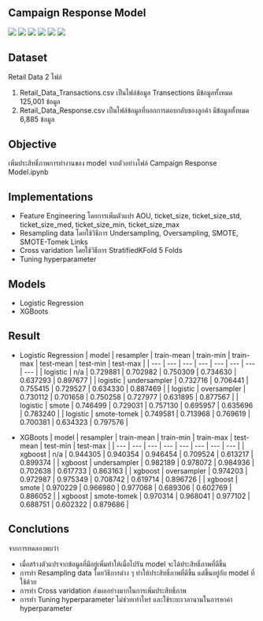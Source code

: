 ## Campaign Response Model
[![](https://img.shields.io/badge/-Improvement-blue)](#) [![](https://img.shields.io/badge/-Classification-blue)](#) [![](https://img.shields.io/badge/-Logistic-Regression-blue)](#) [![](https://img.shields.io/badge/-XGBoost-blue)](#) [![](https://img.shields.io/badge/-Resampling-blue)](#) [![](https://img.shields.io/badge/-Cross-Varidation-blue)](#)

## Dataset
Retail Data 2 ไฟล์
1. Retail_Data_Transactions.csv เป็นไฟล์ข้อมูล Transections มีข้อมูลทั้งหมด 125,001 ข้อมูล
2. Retail_Data_Response.csv เป็นไฟล์ข้อมูลที่บอกการตอบกลับของลูกค้า มีข้อมูลทั้งหมด 6,885 ข้อมูล

## Objective
เพิ่มประสิทธิ์ภาพการทำงานของ model จากตัวอย่างไฟล์ Campaign Response Model.ipynb

## Implementations
- Feature Engineering โดยการเพิ่มตัวแปร AOU, ticket_size, ticket_size_std, ticket_size_med, ticket_size_min, ticket_size_max
- Resampling data โดยใช้วิธีการ Undersampling, Oversampling, SMOTE, SMOTE-Tomek Links
- Cross varidation โดยใช้วิธีการ StratifiedKFold 5 Folds
- Tuning hyperparameter

## Models
- Logistic Regression
- XGBoots

## Result
- Logistic Regression
| model | resampler | train-mean | train-min | train-max | test-mean | test-min | test-max |
| --- | --- | --- | --- | --- | --- | --- | --- |
| logistic | n/a	        | 0.729881 | 0.702982 | 0.750309 | 0.734630 | 0.637293 | 0.897677 |
| logistic | undersampler	| 0.732716 | 0.706441 | 0.755415 | 0.729527 | 0.634330 | 0.887469 |
| logistic | oversampler	| 0.730112 | 0.701658 | 0.750258 | 0.727977 | 0.631895 | 0.877567 |
| logistic | smote	        | 0.746499 | 0.729031 | 0.757130 | 0.695957 | 0.635696 | 0.783240 |
| logistic | smote-tomek	| 0.749581 | 0.713968 | 0.769619 | 0.700381 | 0.634323 | 0.797576 |

- XGBoots
| model | resampler | train-mean | train-min | train-max | test-mean | test-min | test-max |
| --- | --- | --- | --- | --- | --- | --- | --- |
| xgboost | n/a	            | 0.944305 | 0.940354 | 0.946454 | 0.709524 | 0.613217 | 0.899374 |
| xgboost | undersampler	| 0.982189 | 0.978072 | 0.984936 | 0.702638 | 0.617733 | 0.863163 |
| xgboost | oversampler	    | 0.974203 | 0.972987 | 0.975349 | 0.708742 | 0.619714 | 0.896726 |
| xgboost | smote	        | 0.970229 | 0.966980 | 0.977068 | 0.689306 | 0.602769 | 0.886052 |
| xgboost | smote-tomek	    | 0.970314 | 0.968041 | 0.977102 | 0.688751 | 0.602322 | 0.879686 |

## Conclutions
จากการทดลองพบว่า
- เมื่อสร้างตัวแปรจากข้อมูลที่มีอยู่เพิ่มทำให้เมื่อไปรัน model จะได้ประสิทธิ์ภาพที่ดีขึ้น
- การทำ Resampling data โดยวิธีการต่าง ๆ ทำให้ประสิทธิ์ภาพที่ดีขึ้น แต่ขึ้นอยู่กับ model ที่ใช้ด้วย
- การทำ Cross varidation ส่งผลอย่างมากในการเพิ่มประสิทธิ์ภาพ
- การทำ Tuning hyperparameter ไม่ช่วยเท่าไหร่ และใช้ระยะเวลานานในการหาค่า hyperparameter